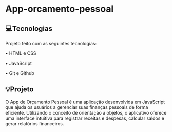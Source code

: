 # App-orcamento-pessoal

💻Tecnologias	
----

Projeto feito com as seguintes tecnologias:

• HTML e CSS

• JavaScript

• Git e Github

💡Projeto
-------

O App de Orçamento Pessoal é uma aplicação desenvolvida em JavaScript que ajuda os usuários a gerenciar suas finanças pessoais de forma eficiente. Utilizando o conceito de orientação a objetos, o aplicativo oferece uma interface intuitiva para registrar receitas e despesas, calcular saldos e gerar relatórios financeiros.
